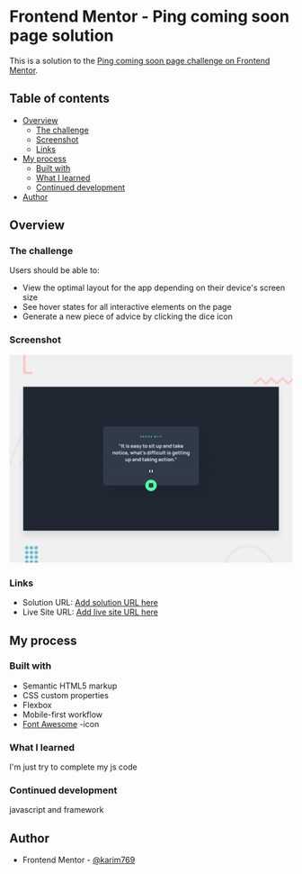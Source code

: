 # Frontend Mentor - Ping coming soon page solution

This is a solution to the [Ping coming soon page challenge on Frontend Mentor](https://www.frontendmentor.io/challenges/ping-single-column-coming-soon-page-5cadd051fec04111f7b848da). 

## Table of contents

- [Overview](#overview)
  - [The challenge](#the-challenge)
  - [Screenshot](#screenshot)
  - [Links](#links)
- [My process](#my-process)
  - [Built with](#built-with)
  - [What I learned](#what-i-learned)
  - [Continued development](#continued-development)
- [Author](#author)


## Overview

### The challenge

Users should be able to:

- View the optimal layout for the app depending on their device's screen size
- See hover states for all interactive elements on the page
- Generate a new piece of advice by clicking the dice icon

### Screenshot

![](./design/desktop-preview.jpg)


### Links

- Solution URL: [Add solution URL here](https://www.frontendmentor.io/solutions/ping-coming-soon-page-yRP5KxgPW5)
- Live Site URL: [Add live site URL here](https://karim769.github.io/ping-coming-soon-page/)

## My process

### Built with

- Semantic HTML5 markup
- CSS custom properties
- Flexbox
- Mobile-first workflow
- [Font Awesome](https://fontawesome.com) -icon


### What I learned

I'm just try to complete my js code

### Continued development

javascript and framework





## Author

- Frontend Mentor - [@karim769](https://www.frontendmentor.io/profile/karim769)
